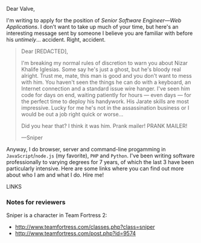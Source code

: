 Dear Valve,

I'm writing to apply for the position of *Senior Software Engineer—Web Applications*. I don't want to take up much of your time, but here's an interesting message sent by someone I believe you are familiar with before his *untimely*... accident. Right, accident.

> Dear [REDACTED],
>
> I'm breaking my normal rules of discretion to warn you about Nizar Khalife Iglesias. Some say he's just a ghost, but he's bloody real alright. Trust me, mate, this man is good and you don't want to mess with him. You haven't seen the things he can do with a keyboard, an Internet connection and a standard issue wire hanger. I've seen him code for days on end, waiting patiently for hours — even days — for the perfect time to deploy his handywork. His Jarate skills are most impressive. Lucky for me he's not in the assassination business or I would be out a job right quick or worse...
>
> Did you hear that? I think it was him. Prank mailer! PRANK MAILER!
>
> —Sniper

Anyway, I do browser, server and command-line progamming in `JavaScript`/`node.js` (my favorite), `PHP` and `Python`. I've been writing software professionally to varying degrees for 7 years, of which the last 3 have been particularly intensive. Here are some links where you can find out more about who I am and what I do. Hire me!

LINKS

### Notes for reviewers ###

Sniper is a character in Team Fortress 2:

- http://www.teamfortress.com/classes.php?class=sniper
- http://www.teamfortress.com/post.php?id=9574
